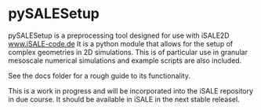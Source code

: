 # pySALESetup
pySALESetup is a preprocessing tool designed for use with iSALE2D www.iSALE-code.de
It is a python module that allows for the setup of complex geometries in 2D simulations.
This is of particular use in granular mesoscale numerical simulations and example
scripts are also included.

See the docs folder for a rough guide to its functionality.

This is a work in progress and will be incorporated into the iSALE repository in due course.
It should be available in iSALE in the next stable releasel.
